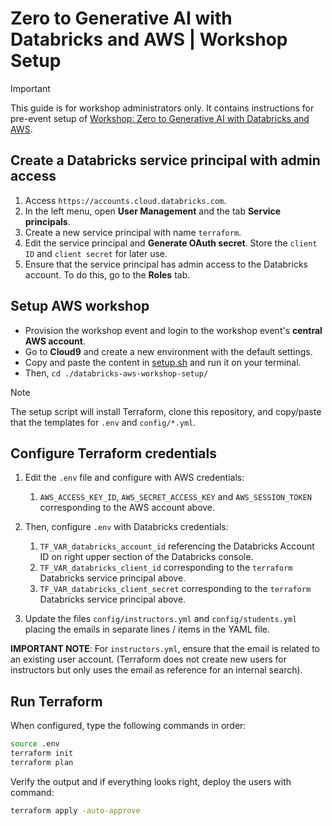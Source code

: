 # Zero to Generative AI with Databricks and AWS | Workshop Setup

> [!IMPORTANT]  
> This guide is for workshop administrators only. It contains instructions for pre-event setup of [Workshop: Zero to Generative AI with Databricks and AWS](https://catalog.workshops.aws/dare-genai-rag-databricks/en-US).

## Create a Databricks service principal with admin access

1. Access `https://accounts.cloud.databricks.com`.
1. In the left menu, open **User Management** and the tab **Service principals**.
1. Create a new service principal with name `terraform`.
1. Edit the service principal and **Generate OAuth secret**. Store the `client ID` and `client secret` for later use.
1. Ensure that the service principal has admin access to the Databricks account. To do this, go to the **Roles** tab.

## Setup AWS workshop

* Provision the workshop event and login to the workshop event's **central AWS account**.
* Go to **Cloud9** and create a new environment with the default settings. 
* Copy and paste the content in [setup.sh](./setup.sh) and run it on your terminal.
* Then, `cd ./databricks-aws-workshop-setup/`

> [!NOTE]  
> The setup script will install Terraform, clone this repository, and copy/paste that the templates for `.env` and `config/*.yml`.

## Configure Terraform credentials

1. Edit the `.env` file and configure with AWS credentials:
    1. `AWS_ACCESS_KEY_ID`, `AWS_SECRET_ACCESS_KEY` and `AWS_SESSION_TOKEN` corresponding to the AWS account above.
  
2. Then, configure `.env` with Databricks credentials:
    1. `TF_VAR_databricks_account_id` referencing the Databricks Account ID on right upper section of the Databricks console.
    2. `TF_VAR_databricks_client_id` corresponding to the `terraform` Databricks service principal above.
    3. `TF_VAR_databricks_client_secret` corresponding to the `terraform` Databricks service principal above.

2. Update the files `config/instructors.yml` and `config/students.yml` placing the emails in separate lines / items in the YAML file.

**IMPORTANT NOTE**: For `instructors.yml`, ensure that the email is related to an existing user account. (Terraform does not create new users for instructors but only uses the email as reference for an internal search).

## Run Terraform

When configured, type the following commands in order:

```bash
source .env
terraform init
terraform plan
```

Verify the output and if everything looks right, deploy the users with command:

```bash
terraform apply -auto-approve
```
